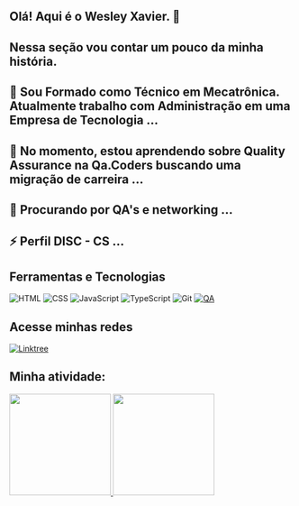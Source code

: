 ## Olá! Aqui é o Wesley Xavier. 👋

## Nessa seção vou contar um pouco da minha história.

## 🔭 Sou Formado como Técnico em Mecatrônica. Atualmente trabalho com Administração em uma Empresa de Tecnologia ...
## 🌱 No momento, estou aprendendo sobre Quality Assurance na Qa.Coders buscando uma migração de carreira ...
## 👯 Procurando por QA's e networking ...
## ⚡ Perfil DISC - CS ...

## Ferramentas e Tecnologias

![HTML](https://img.shields.io/badge/-HTML5-E34F26?logo=html5&logoColor=white&style=for-the-badge)
![CSS](https://img.shields.io/badge/-CSS3-1572B6?logo=css3&logoColor=white&style=for-the-badge)
![JavaScript](https://img.shields.io/badge/-JavaScript-F7DF1E?logo=javascript&logoColor=black&style=for-the-badge)
![TypeScript](https://img.shields.io/badge/-TypeScript-007ACC?logo=typescript&logoColor=white&style=for-the-badge)
![Git](https://img.shields.io/badge/-Git-F05032?logo=git&logoColor=white&style=for-the-badge)
[![QA](https://img.shields.io/badge/-Quality%20Assurance-9C27B0?style=for-the-badge)](https://en.wikipedia.org/wiki/Software_quality_assurance)

## Acesse minhas redes 
[![Linktree](https://img.shields.io/badge/-Linktree-39E09B?logo=linktree&logoColor=white&style=for-the-badge)](https://linktr.ee/wesxvr)

## Minha atividade: 

<div>
<a href="[https://github.com/seu-usuário-aqui](https://github.com/wesxvr74)">
<img loading="lazy" height="180em" src="https://github-readme-stats.vercel.app/api/top-langs/?username=wesxvr74&layout=compact&langs_count=7&theme=dracula"/>
<img loading="lazy" height="180em" src="https://github-readme-stats.vercel.app/api?username=wesxvr74&show_icons=true&theme=dracula&include_all_commits=true&count_private=true"/>
</div>
